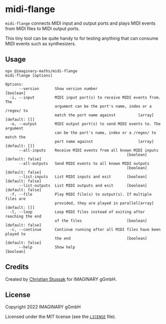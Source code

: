 # midi-flange

`midi-flange` connects MIDI input and output ports and plays MIDI events from
MIDI files to MIDI output ports.

This tiny tool can be quite handy to for testing anything that can consume MIDI
events such as synthesizers.

## Usage

```
npx @imaginary-maths/midi-flange
midi-flange [options]

Options:
      --version       Show version number                              [boolean]
  -i, --input         MIDI input port(s) to receive MIDI events from. The
                      argument can be the port's name, index or a /regex/ to
                      match the port name against          [array] [default: []]
  -o, --output        MIDI output port(s) to send MIDI events to. The argument
                      can be the port's name, index or a /regex/ to match the
                      port name against                    [array] [default: []]
      --all-inputs    Receive MIDI events from all known MIDI inputs
                                                      [boolean] [default: false]
      --all-outputs   Send MIDI events to all known MIDI outputs
                                                      [boolean] [default: false]
      --list-inputs   List MIDI inputs and exit       [boolean] [default: false]
      --list-outputs  List MIDI outputs and exit      [boolean] [default: false]
  -f, --file          Play MIDI file(s) to output(s). If multiple files are
                      provided, they are played in parallel[array] [default: []]
  -l, --loop          Loop MIDI files instead of exiting after reaching the end
                      of the files                    [boolean] [default: false]
  -c, --continue      Continue running after all MIDI files have been played to
                      the end                         [boolean] [default: false]
      --help          Show help                                        [boolean]
```

## Credits

Created by [Christian Stussak](mailto:christian.stussak@imaginary.org) for
IMAGINARY gGmbH.

## License

Copyright 2022 IMAGINARY gGmbH

Licensed under the MIT license (see the [`LICENSE`](./LICENSE) file).
